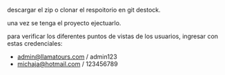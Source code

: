 descargar el zip o clonar el respoitorio en git destock.

una vez se tenga el proyecto ejectuarlo.

para verificar los diferentes puntos de vistas de los usuarios, ingresar con estas credenciales:

- admin@llamatours.com / admin123
- michaja@hotmail.com  / 123456789 
